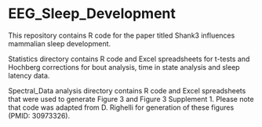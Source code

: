 # EEG_Sleep_Development
This repository contains R code for the paper titled Shank3 influences mammalian sleep development.

Statistics directory contains R code and Excel spreadsheets for t-tests and Hochberg corrections for bout analysis, time in state analysis and sleep latency data.

Spectral_Data analysis directory contains R code and Excel spreadsheets that were used to generate Figure 3 and Figure 3 Supplement 1. Please note that code was adapted from D. Righelli for generation of these figures (PMID: 30973326).  
